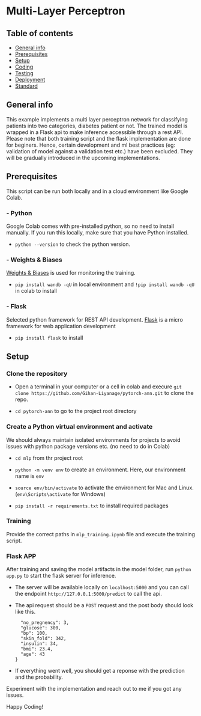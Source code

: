 # Multi-Layer Perceptron

## Table of contents

- [General info](#general-info)
- [Prerequisites](#prerequisites)
- [Setup](#setup)
- [Coding](#coding)
- [Testing](#testing)
- [Deployment](#deployment)
- [Standard](#standard)

## **General info**

This example implements a multi layer perceptron network for classifying patients into two categories, diabetes patient or not. The trained model is wrapped in a Flask api to make inference accessible through a rest API. Please note that both training script and the flask implementation are done for beginers. Hence, certain development and ml best practices (eg: validation of model against a validation test etc.) have been excluded. They will be gradually introduced in the upcoming implementations.

## **Prerequisites**
This script can be run both locally and in a cloud environment like Google Colab. 

### - Python

Google Colab comes with pre-installed python, so no need to install manually. If you run this locally, make sure that you have Python installed.
- `python --version` to check the python version.

### - Weights & Biases

[Weights & Biases](https://wandb.ai/site) is used for monitoring the training.

- `pip install wandb -qU` in local environment and `!pip install wandb -qU` in colab to install

### - Flask

Selected python framework for REST API development. [Flask](https://flask.palletsprojects.com/en/3.0.x/) is a micro framework for web application development

- `pip install flask` to install

## **Setup**

### Clone the repository

- Open a terminal in your computer or a cell in colab and execure `git clone https://github.com/Gihan-Liyanage/pytorch-ann.git` to clone the repo.

- `cd pytorch-ann` to go to the project root directory

### Create a Python virtual environment and activate

We should always maintain isolated environments for projects to avoid issues with python package versions etc. (no need to do in Colab)

- `cd mlp` from thr project root

- `python -m venv env` to create an environment. Here, our environment name is `env`

- `source env/bin/activate` to activate the environment for Mac and Linux. (`env\Scripts\activate` for Windows)

- `pip install -r requirements.txt` to install required packages


### Training

Provide the correct paths in `mlp_training.ipynb` file and execute the training script.

### Flask APP

After training and saving the model artifacts in the model folder, run `python app.py` to start the flask server for inference.

- The server will be available locally on `localhost:5000` and you can call the endpoint `http://127.0.0.1:5000/predict` to call the api.

- The api request should be a `POST` request and the post body should look like this. 
  ```{
    "no_pregnency": 3,
    "glucose": 300,
    "bp": 100,
    "skin_fold": 342,
    "insulin": 34,
    "bmi": 23.4,
    "age": 43
  }
  ```

- If everything went well, you should get a reponse with the prediction and the probability.

Experiment with the implementation and reach out to me if you got any issues.

Happy Coding!